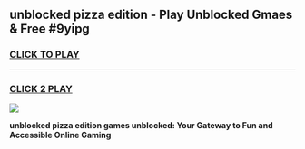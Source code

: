
## unblocked pizza edition - Play Unblocked Gmaes & Free #9yipg
<h3>
<a href="https://news.freeplayer.one?title=unblocked_pizza_edition&ref=24F">CLICK TO PLAY</a></h3>
<hr>

<h3>
<a href="https://news.freeplayer.one?title=unblocked_pizza_edition&ref=24F">CLICK 2 PLAY</a>
  
</h3>

<a href="https://news.freeplayer.one?title=unblocked_pizza_edition&ref=24F/"><img src="https://clearcache.store/games.png"></a>


**unblocked pizza edition games unblocked: Your Gateway to Fun and Accessible Online Gaming**
